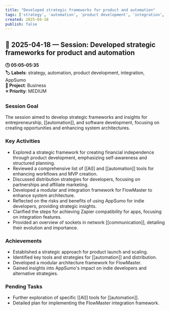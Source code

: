 ```yaml
---
title: "Developed strategic frameworks for product and automation"
tags: ['strategy', 'automation', 'product development', 'integration', 'AppSumo']
created: 2025-04-18
publish: false
---
```


## 📅 2025-04-18 — Session: Developed strategic frameworks for product and automation

**🕒 05:05–05:35**  
**🏷️ Labels**: strategy, automation, product development, integration, AppSumo  
**📂 Project**: Business  
**⭐ Priority**: MEDIUM  


### Session Goal
The session aimed to develop strategic frameworks and insights for entrepreneurship, [[automation]], and software development, focusing on creating opportunities and enhancing system architectures.

### Key Activities
- Explored a strategic framework for creating financial independence through product development, emphasizing self-awareness and structured planning.
- Reviewed a comprehensive list of [[AI]] and [[automation]] tools for enhancing workflows and MVP creation.
- Discussed distribution strategies for developers, focusing on partnerships and affiliate marketing.
- Developed a modular and integration framework for FlowMaster to enhance system architecture.
- Reflected on the risks and benefits of using AppSumo for indie developers, providing strategic insights.
- Clarified the steps for achieving Zapier compatibility for apps, focusing on integration features.
- Provided an overview of sockets in network [[communication]], detailing their evolution and importance.

### Achievements
- Established a strategic approach for product launch and scaling.
- Identified key tools and strategies for [[automation]] and distribution.
- Developed a modular architecture framework for FlowMaster.
- Gained insights into AppSumo's impact on indie developers and alternative strategies.

### Pending Tasks
- Further exploration of specific [[AI]] tools for [[automation]].
- Detailed plan for implementing the FlowMaster integration framework.
